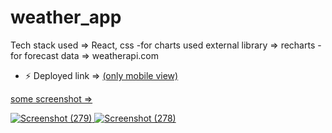 # weather_app
Tech stack used => React, css
-for charts used external library => recharts
-for forecast data => weatherapi.com
- ⚡ Deployed link => <a href="https://ram-weather-forecast.netlify.app/"/> (only mobile view)

some screenshot =>
 
![Screenshot (279)](https://user-images.githubusercontent.com/97449969/192219696-7b14271d-aed2-41b0-a8d8-770a8423080b.png)
![Screenshot (278)](https://user-images.githubusercontent.com/97449969/192220067-ba44f068-0631-4f94-a5d9-06b98b009ec5.png)
